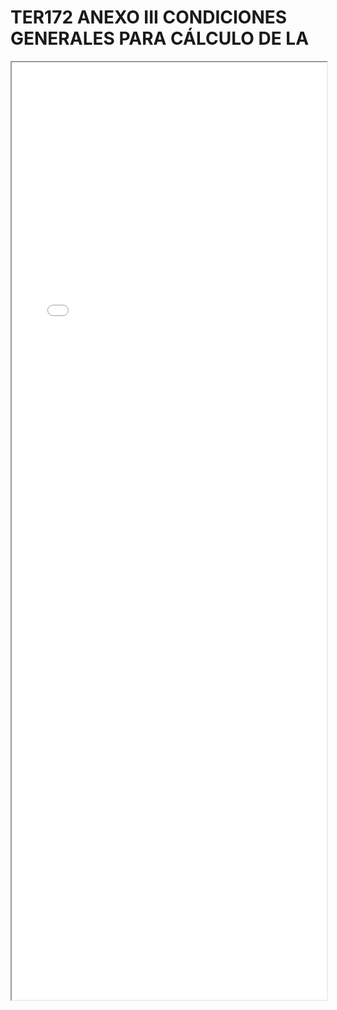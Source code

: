 
# TER172 ANEXO III CONDICIONES GENERALES PARA CÁLCULO DE LA

<iframe src="../TER172 ANEXO III CONDICIONES GENERALES PARA CÁLCULO DE LA.pdf" width="100%" height="1500px"></iframe>

